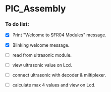 # PIC_Assembly




### To do list:
- [x] Print "Welcome to SFR04 Modules" message.
- [x] Blinking welcome message.
- [ ] read from ultrasonic module.
- [ ] view ultrasonic value on Lcd.
- [ ] connect ultrasonic with decoder & miltiplexer.
- [ ] calculate max 4 values and view on Lcd.
 
